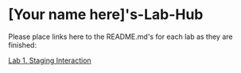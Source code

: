 # [Your name here]'s-Lab-Hub

Please place links here to the README.md's for each lab as they are finished:

[Lab 1. Staging Interaction](Lab%201/)
